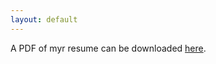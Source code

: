 ```yaml
---
layout: default
---
```


A PDF of myr resume can be downloaded [here](http://maria-antoniak.github.io/maria_antoniak.pdf).

<br><br>

<!-- ---

## EDUCATION

### Cornell University  
PhD in [Information Science](https://www.infosci.cornell.edu/)  
August 2016 - Present  
* Advisor: David Mimno  

<br>

### University of Washington  
MS in [Computational Linguistics](http://www.compling.uw.edu/)  
June 2013 - December 2014  
* Advisor: Fei Xia  
* Thesis: *Extracting Topically Related Synonyms from Twitter*

<br>

### University of Notre Dame  
BA in [Program of Liberal Studies](http://pls.nd.edu/)  
August 2007 - May 2011  
* Advisor: Bernd Goehring
* [Glynn Family Honors Program](https://glynnhonors.nd.edu/)

<br>

---

## INDUSTRY EXPERIENCE

### Microsoft
Research Intern  
Redmond, WA  
May - August 2018  
* Mentor: Ranjani Ramamurthy
*  Worked on Project EmpowerMD (production of an automated medical scribe) and focused on unsupervised extractive summarization of a small dataset of clinical dialogues.

### Rakuten  
Software Engineering Intern  
Seattle, WA  
May - August 2017  
* Investigated implications of imbalance of gender labels for products in the Rakuten Catalog.
* Developed training data and a classifier for product gender labels while restricting the classifier's use based on ethical considerations for each category of products.
* Developed an anomaly detection system to discover mislabeled training data.

### MAANA
Data Scientist  
Seattle, WA  
December 2014 - May 2016  
* Led the data science design and implementation of successful proof-of-concept projects for Fortune 100 companies (e.g. Shell, GE, Chevron), using various NLP and ML techniques.
* Created a custom named entity recognition and normalization system for messy, technical text using bootstrapping and word embeddings.
* Constructed a query expansion and completion search system for the core product.
* Implemented the NLP sections of a Scala machine learning pipeline for the core product.

<br>

### Pacific Northwest National Laboratory
National Security Intern  
Seattle, WA  
July - December 2014  
* Researched automatic synonym extraction for Twitter to boost performance for paraphrase detection.
* Implemented two baseline systems for paraphrase detection using SVM models trained using machine translation metrics, a reweighting scheme (TF-KLD), and non-negative matrix factorization (NMF).
* Supported other NLP software development projects, including sentiment analysis, topic modeling, and data extraction.

<br>

### Pacific Northwest National Laboratory
Mobile App Developer Intern  
Richland, WA  
June - August 2013  
* Designed, created, and presented FoodFeed, a foodborne illness tracking application that won PNNL’s biosurveillance mobile app competition.
* Developed the front-end of the Android application for Nexus 4 and 7.
* Scraped and indexed public health data from FDA and CDC using Solr/Lucene.

<br>

---

## TEACHING EXPERIENCE

### Ukrainian Catholic University   
English Teacher  
Lviv, Ukraine  
August 2011 - July 2012  
* Taught English to university students and seminarians.
* Led the university’s English club and organized activities for 100+ students.

<br>

### Humanities Spring  
Teaching Assistant  
Assisi, Italy  
Summers 2010 & 2011  
* Taught a poetry and creative writing course for high school students.
* Assisted courses in Latin, Greek, art history, opera, and classic literature.
* Led student excursions to historical sites in Umbria and Tuscany.

<br>

### First Year Writing Tutorial, University of Notre Dame  
Teaching Assistant  
Notre Dame, IN  
September 2010 - May 2011  
* Taught university-level writing skills to a core group of struggling freshmen.
* Conducted both individual sessions (6-8 per week) and either assisted or led weekly group sessions.
* Worked one-on-one with high profile athletes (ND Football) and ESL students.

<br>

### Writing Center, University of Notre Dame   
Writing Tutor  
Notre Dame, IN  
September 2008 - May 2011  
* Directed 70+ discussion-based consultations per semester with individual students.
* Led specialized workshops for grant applicants.
* Completed one semester training course, with continued monthly training led by experts in various writing styles and disciplines (e.g. chemistry, philosophy, ESL).

<br>

---

## SERVICE

* 2017-2018 Information Science Graduate Student Association (ISGSA) Vice President

<br>

---

## SKILLS

### Computer Languages

Python (primary), Java (secondary), C++ (some experience), Scala (some experience)

### Python Stack

spaCy, Gensim, scikit-learn, pandas, SciPy, NumPy, PySpark

### Other Toolkits

Mallet, Stanford CoreNLP, NLTK, openNLP, Solr/Lucene

### Human Languages

English (native), French (intermediate), Ukrainian (beginning), Italian (beginning), Russian (beginning

<br>

---

## PUBLICATIONS

* Maria Antoniak and David Mimno. "Evaluating the Stability of Embedding-based Word Similarities." *Transactions of the Association for Computational Linguistics (TACL)*. 2018.
* Maria Antoniak, Jeff Dagliesh, and Justin Lo. ”Natural Language Processing Techniques on Oil and Gas Drilling Data.” *SPE Intelligent Energy Conference and Exhibition*. 2016.
* Maria Antoniak, Eric Bell, and Fei Xia. ”Leveraging Paraphrase Labels to Extract Synonyms from Twitter.” *The Twenty-Eighth International Florida Artificial Intelligence Research Society Conference*. 2015.

<br>

---

## POSTERS

* Maria Antoniak, Eric Bell, and Fei Xia. ”Extracting Topically Related Synonyms from Twitter.” In *Workshop for Women in Machine Learning (WiML)*, collocated with *NIPS 2015*.

<br>

---

## HONORS & AWARDS

* 2016 Information Science Fellowship, Cornell University
* 2013 1st Place, PNNL Bio-surveillance Mobile App Development Competition
* 2010 Editorial Board Member, Notre Dame Journal of Undergraduate Research
* 2007 Glynn Family Honors Program, University of Notre Dame
* 2007 National Merit Scholar, National Merit Scholarship Program

<br>

---

## OTHER ACADEMIC EXPERIENCE

Lisbon Machine Learning Summer School (LxMLS), July 2016   

<br>
<br> -->
